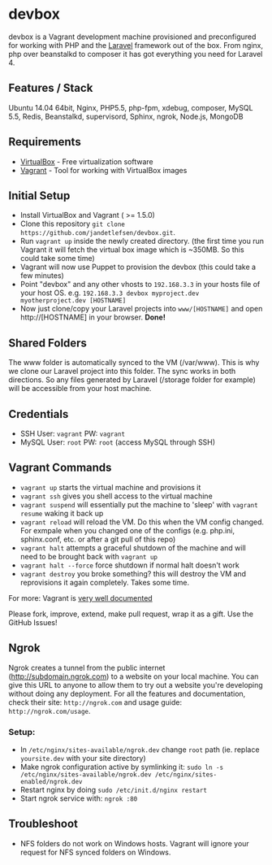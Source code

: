 devbox
======

devbox is a Vagrant development machine provisioned and preconfigured for working with PHP and the [Laravel](http://www.laravel.com) framework out of the box. From nginx, php over beanstalkd to composer it has got everything you need for Laravel 4.


## Features / Stack
Ubuntu 14.04 64bit, Nginx, PHP5.5, php-fpm, xdebug, composer, MySQL 5.5, Redis, Beanstalkd, supervisord, Sphinx, ngrok, Node.js, MongoDB



## Requirements

* [VirtualBox](https://www.virtualbox.org/wiki/Downloads) - Free virtualization software 
* [Vagrant](https://www.vagrantup.com) - Tool for working with VirtualBox images


## Initial Setup

* Install VirtualBox and Vagrant ( >= 1.5.0)
* Clone this repository `git clone https://github.com/jandetlefsen/devbox.git`. 
* Run `vagrant up` inside the newly created directory. (the first time you run Vagrant it will fetch the virtual box image which is ~350MB. So this could take some time)
* Vagrant will now use Puppet to provision the devbox (this could take a few minutes)
* Point "devbox" and any other vhosts to `192.168.3.3` in your hosts file of your host OS. e.g. `192.168.3.3 devbox myproject.dev myotherproject.dev [HOSTNAME]` 
* Now just clone/copy your Laravel projects into `www/[HOSTNAME]` and open http://[HOSTNAME] in your browser. **Done!** 

## Shared Folders
The www folder is automatically synced to the VM (/var/www). This is why we clone our Laravel project into this folder. The sync works in both directions. So any files generated by Laravel (/storage folder for example) will be accessible from your host machine. 

## Credentials 
* SSH User: `vagrant` PW: `vagrant`
* MySQL User: `root` PW: `root` (access MySQL through SSH)

## Vagrant Commands

* `vagrant up` starts the virtual machine and provisions it
* `vagrant ssh` gives you shell access to the virtual machine
* `vagrant suspend` will essentially put the machine to 'sleep' with `vagrant resume` waking it back up
* `vagrant reload` will reload the VM. Do this when the VM config changed. For exmpale when you changed one of the configs (e.g. php.ini, sphinx.conf, etc. or after a git pull of this repo)
* `vagrant halt` attempts a graceful shutdown of the machine and will need to be brought back with `vagrant up`
* `vagrant halt --force` force shutdown if normal halt doesn't work
* `vagrant destroy` you broke something? this will destroy the VM and reprovisions it again completely. Takes some time.



For more: Vagrant is [very well documented](http://docs.vagrantup.com/v2/)

Please fork, improve, extend, make pull request, wrap it as a gift. Use the GitHub Issues!


## Ngrok 

Ngrok creates a tunnel from the public internet (http://subdomain.ngrok.com) to a website on your local machine. You can give this URL to anyone to allow them to try out a website you're developing without doing any deployment.
For all the features and documentation, check their site: `http://ngrok.com` and usage guide: `http://ngrok.com/usage`.

### Setup:
* In `/etc/nginx/sites-available/ngrok.dev` change `root` path (ie. replace `yoursite.dev` with your site directory)
* Make ngrok configuration active by symlinking it: `sudo ln -s /etc/nginx/sites-available/ngrok.dev /etc/nginx/sites-enabled/ngrok.dev`
* Restart nginx by doing `sudo /etc/init.d/nginx restart`
* Start ngrok service with: `ngrok :80`

## Troubleshoot

* NFS folders do not work on Windows hosts. Vagrant will ignore your request for NFS synced folders on Windows.
